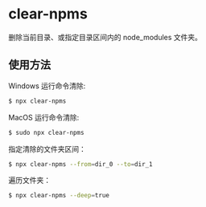 # clear-npms
删除当前目录、或指定目录区间内的 node_modules 文件夹。 

## 使用方法

Windows 运行命令清除:

```bash
$ npx clear-npms
```

MacOS 运行命令清除:

```bash
$ sudo npx clear-npms
```

指定清除的文件夹区间：

```bash
$ npx clear-npms --from=dir_0 --to=dir_1
```

遍历文件夹：
```bash
$ npx clear-npms --deep=true
```
